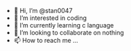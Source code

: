- 👋 Hi, I’m @stan0047
- 👀 I’m interested in coding
- 🌱 I’m currently learning c language
- 💞️ I’m looking to collaborate on nothing
- 📫 How to reach me ...

<!---
stan0047/stan0047 is a ✨ special ✨ repository because its `README.md` (this file) appears on your GitHub profile.
You can click the Preview link to take a look at your changes.
--->
